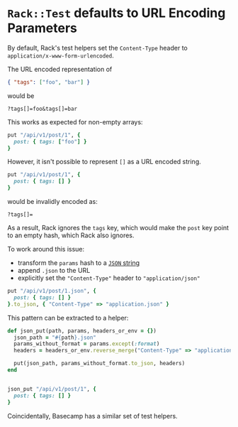 `Rack::Test` defaults to URL Encoding Parameters
================================================

By default, Rack's test helpers set the `Content-Type` header to
`application/x-www-form-urlencoded`.

The URL encoded representation of

```json
{ "tags": ["foo", "bar"] }
```

would be

```http
?tags[]=foo&tags[]=bar
```

This works as expected for non-empty arrays:

```ruby
put "/api/v1/post/1", {
  post: { tags: ["foo"] }
}
```

However, it isn't possible to represent `[]` as a URL encoded string.

```ruby
put "/api/v1/post/1", {
  post: { tags: [] }
}
```

would be invalidly encoded as:

```http
?tags[]=
```

As a result, Rack ignores the `tags` key, which would make the `post` key point
to an empty hash, which Rack also ignores.

To work around this issue:

* transform the `params` hash to a [`JSON` string][rack-test]
* append `.json` to the URL
* explicitly set the `"Content-Type"` header to `"application/json"`

```ruby
put "/api/v1/post/1.json", {
  post: { tags: [] }
}.to_json, { "Content-Type" => "application.json" }
```

This pattern can be extracted to a helper:

```ruby
def json_put(path, params, headers_or_env = {})
  json_path = "#{path}.json"
  params_without_format = params.except(:format)
  headers = headers_or_env.reverse_merge("Content-Type" => "application/json")

  put(json_path, params_without_format.to_json, headers)
end


json_put "/api/v1/post/1", {
  post: { tags: [] }
}
```

Coincidentally, Basecamp has a similar set of test helpers.

[rack-test]: https://github.com/brynary/rack-test/blob/acdbee66fc765f15c2d3a1a372c368fe8ee0a49c/lib/rack/test.rb#L218-L228
